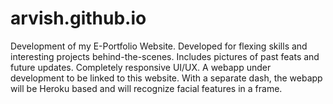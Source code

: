 # arvish.github.io
Development of my E-Portfolio Website.  Developed for flexing skills and interesting projects behind-the-scenes. Includes pictures of past feats and future updates. Completely responsive UI/UX. A webapp under development to be linked to this website. With a separate dash, the webapp will be Heroku based and will recognize facial features in a frame.
